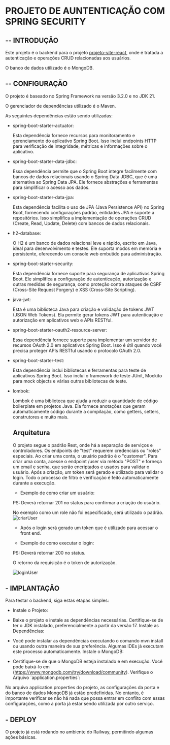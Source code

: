 # PROJETO DE AUNTENTICAÇÃO COM SPRING SECURITY #


## -- INTRODUÇÃO 
Este projeto é o backend para o projeto [projeto-vite-react](https://github.com/kaikyMoura/projeto-vite-react), onde é tratada a autenticação e operações CRUD relacionadas aos usuários. 

O banco de dados utilizado é o MongoDB.

## -- CONFIGURAÇÃO 
O projeto é baseado no Spring Framework na versão 3.2.0 e no JDK 21.

O gerenciador de dependências utilizado é o Maven.

As seguintes dependências estão sendo utilizadas:


- spring-boot-starter-actuator:

  Esta dependência fornece recursos para monitoramento e gerenciamento do aplicativo Spring Boot. Isso inclui endpoints HTTP para verificação de integridade, 
  métricas e informações sobre o aplicativo.

- spring-boot-starter-data-jdbc:

  Essa dependência permite que o Spring Boot integre facilmente com bancos de dados relacionais usando o Spring Data JDBC, que é uma alternativa ao Spring Data JPA. 
  Ele fornece abstrações e ferramentas para simplificar o acesso aos dados.

- spring-boot-starter-data-jpa:

  Esta dependência facilita o uso de JPA (Java Persistence API) no Spring Boot, fornecendo configurações padrão, entidades JPA e suporte a repositórios. 
  Isso simplifica a implementação de operações CRUD (Create, Read, Update, Delete) com bancos de dados relacionais.

- h2-database:

  O H2 é um banco de dados relacional leve e rápido, escrito em Java, ideal para desenvolvimento e testes. Ele suporta modos em memória e persistente, oferecendo um console web embutido   para administração.

- spring-boot-starter-security:

  Esta dependência fornece suporte para segurança de aplicativos Spring Boot. Ele simplifica a configuração de autenticação, autorização e outras medidas de segurança, 
  como proteção contra ataques de CSRF (Cross-Site Request Forgery) e XSS (Cross-Site Scripting).

- java-jwt:

  Esta é uma biblioteca Java para criação e validação de tokens JWT (JSON Web Tokens). Ela permite gerar tokens JWT para autenticação e autorização em aplicativos web e APIs RESTful.

- spring-boot-starter-oauth2-resource-server:

  Essa dependência fornece suporte para implementar um servidor de recursos OAuth 2.0 em aplicativos Spring Boot. Isso é útil quando você precisa proteger 
  APIs RESTful usando o protocolo OAuth 2.0.

- spring-boot-starter-test:

  Esta dependência inclui bibliotecas e ferramentas para teste de aplicativos Spring Boot. Isso inclui o framework de teste JUnit, 
  Mockito para mock objects e várias outras bibliotecas de teste.
  
- lombok:

  Lombok é uma biblioteca que ajuda a reduzir a quantidade de código boilerplate em projetos Java. Ela fornece anotações que geram automaticamente código durante a compilação, 
  como getters, setters, construtores e muito mais.

  ## Arquitetura
  O projeto segue o padrão Rest, onde há a separação de serviços e controladores. Os endpoints de "test" requerem credenciais ou "roles" especiais. Ao criar uma conta, o usuário padrão é o "customer". Para criar uma conta, acesse o endpoint /user via método "POST" e forneça um email e senha, que serão encriptados e usados para validar o usuário. Após a criação, um token será gerado e utilizado para validar o login. Todo o processo de filtro e verificação é feito automaticamente durante a execução.

  - Exemplo de como criar um usuário:
    
  PS: Deverá retornar 201 no status para confirmar a criação do usuário.

  No exemplo como um role não foi especificado, será utilizado o padrão. 
  ![criarUser](https://github.com/kaikyMoura/autenticacao---spring-Security/assets/104535442/83155e46-d080-468d-a8ba-b4f81eaf3ea9)


  - Após o login será gerado um token que é utilizado para acessar o front end.


  - Exemplo de como executar o login:

  PS: Deverá retornar 200 no status.

  O retorno da requisição é o token de autorização.
    
  ![loginUser](https://github.com/kaikyMoura/autenticacao---spring-Security/assets/104535442/e19d90ac-eb04-41f2-a689-5095681c57f2)


  
## - IMPLANTAÇÃO

Para testar o backend, siga estas etapas simples:

- Instale o Projeto:

- Baixe o projeto e instale as dependências necessárias. Certifique-se de ter o JDK instalado, preferencialmente a partir da versão 17.
Instale as Dependências:

- Você pode instalar as dependências executando o comando mvn install ou usando outra maneira de sua preferência. Algumas IDEs já executam este processo automaticamente.
Instale o MongoDB:

- Certifique-se de que o MongoDB esteja instalado e em execução. Você pode baixá-lo em (https://www.mongodb.com/try/download/community).
Verifique o Arquivo ´application.properties´:

No arquivo application.properties do projeto, as configurações da porta e do banco de dados MongoDB já estão predefinidas. 
No entanto, é importante verificar se não há nada que possa entrar em conflito com essas configurações, como a porta já estar sendo utilizada por outro serviço.


## - DEPLOY 

O projeto já está rodando no ambiente do Railway, permitindo algumas ações básicas.

